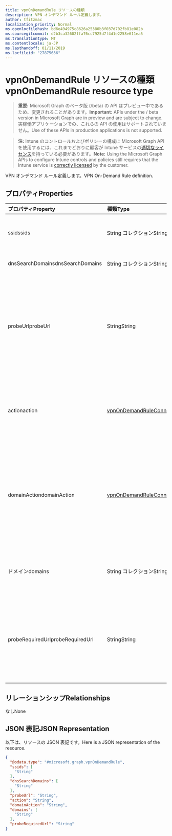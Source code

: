 ```yaml
---
title: vpnOnDemandRule リソースの種類
description: VPN オンデマンド ルール定義します。
author: tfitzmac
localization_priority: Normal
ms.openlocfilehash: bd6e494975c8626a25380b3f037d702fb81e082b
ms.sourcegitcommit: d2b3ca32602ffa76cc7925d7f4d1e2258e611ea5
ms.translationtype: MT
ms.contentlocale: ja-JP
ms.lasthandoff: 01/11/2019
ms.locfileid: "27875636"
---
```

# <a name="vpnondemandrule-resource-type"></a><span data-ttu-id="513b7-103">vpnOnDemandRule リソースの種類</span><span class="sxs-lookup"><span data-stu-id="513b7-103">vpnOnDemandRule resource type</span></span>

> <span data-ttu-id="513b7-104">**重要:** Microsoft Graph のベータ版 (/beta) の API はプレビュー中であるため、変更されることがあります。</span><span class="sxs-lookup"><span data-stu-id="513b7-104">**Important:** APIs under the / beta version in Microsoft Graph are in preview and are subject to change.</span></span> <span data-ttu-id="513b7-105">実稼働アプリケーションでの、これらの API の使用はサポートされていません。</span><span class="sxs-lookup"><span data-stu-id="513b7-105">Use of these APIs in production applications is not supported.</span></span>

> <span data-ttu-id="513b7-106">**注:** Intune のコントロールおよびポリシーの構成に Microsoft Graph API を使用するには、これまでどおりに顧客が Intune サービスの[適切なライセンス](https://go.microsoft.com/fwlink/?linkid=839381)を持っている必要があります。</span><span class="sxs-lookup"><span data-stu-id="513b7-106">**Note:** Using the Microsoft Graph APIs to configure Intune controls and policies still requires that the Intune service is [correctly licensed](https://go.microsoft.com/fwlink/?linkid=839381) by the customer.</span></span>

<span data-ttu-id="513b7-107">VPN オンデマンド ルール定義します。</span><span class="sxs-lookup"><span data-stu-id="513b7-107">VPN On-Demand Rule definition.</span></span>
## <a name="properties"></a><span data-ttu-id="513b7-108">プロパティ</span><span class="sxs-lookup"><span data-stu-id="513b7-108">Properties</span></span>
|<span data-ttu-id="513b7-109">プロパティ</span><span class="sxs-lookup"><span data-stu-id="513b7-109">Property</span></span>|<span data-ttu-id="513b7-110">種類</span><span class="sxs-lookup"><span data-stu-id="513b7-110">Type</span></span>|<span data-ttu-id="513b7-111">説明</span><span class="sxs-lookup"><span data-stu-id="513b7-111">Description</span></span>|
|:---|:---|:---|
|<span data-ttu-id="513b7-112">ssid</span><span class="sxs-lookup"><span data-stu-id="513b7-112">ssids</span></span>|<span data-ttu-id="513b7-113">String コレクション</span><span class="sxs-lookup"><span data-stu-id="513b7-113">String collection</span></span>|<span data-ttu-id="513b7-114">ネットワーク サービスでは、識別子 (Ssid) を設定します。</span><span class="sxs-lookup"><span data-stu-id="513b7-114">Network Service Set Identifiers (SSIDs).</span></span>|
|<span data-ttu-id="513b7-115">dnsSearchDomains</span><span class="sxs-lookup"><span data-stu-id="513b7-115">dnsSearchDomains</span></span>|<span data-ttu-id="513b7-116">String コレクション</span><span class="sxs-lookup"><span data-stu-id="513b7-116">String collection</span></span>|<span data-ttu-id="513b7-117">DNS ドメインを検索します。</span><span class="sxs-lookup"><span data-stu-id="513b7-117">DNS Search Domains.</span></span>|
|<span data-ttu-id="513b7-118">probeUrl</span><span class="sxs-lookup"><span data-stu-id="513b7-118">probeUrl</span></span>|<span data-ttu-id="513b7-119">String</span><span class="sxs-lookup"><span data-stu-id="513b7-119">String</span></span>|<span data-ttu-id="513b7-120">プローブへの URL です。</span><span class="sxs-lookup"><span data-stu-id="513b7-120">A URL to probe.</span></span> <span data-ttu-id="513b7-121">この URL は、正常に場合、リダイレクトには、(HTTP ステータス コード 200 を返す) をフェッチ、この規則に一致します。</span><span class="sxs-lookup"><span data-stu-id="513b7-121">If this URL is successfully fetched (returning a 200 HTTP status code) without redirection, this rule matches.</span></span>|
|<span data-ttu-id="513b7-122">action</span><span class="sxs-lookup"><span data-stu-id="513b7-122">action</span></span>|[<span data-ttu-id="513b7-123">vpnOnDemandRuleConnectionAction</span><span class="sxs-lookup"><span data-stu-id="513b7-123">vpnOnDemandRuleConnectionAction</span></span>](../resources/intune-deviceconfig-vpnondemandruleconnectionaction.md)|<span data-ttu-id="513b7-124">アクションです。</span><span class="sxs-lookup"><span data-stu-id="513b7-124">Action.</span></span> <span data-ttu-id="513b7-125">可能な値は、`connect`、`evaluateConnection`、`ignore`、`disconnect` です。</span><span class="sxs-lookup"><span data-stu-id="513b7-125">Possible values are: `connect`, `evaluateConnection`, `ignore`, `disconnect`.</span></span>|
|<span data-ttu-id="513b7-126">domainAction</span><span class="sxs-lookup"><span data-stu-id="513b7-126">domainAction</span></span>|[<span data-ttu-id="513b7-127">vpnOnDemandRuleConnectionDomainAction</span><span class="sxs-lookup"><span data-stu-id="513b7-127">vpnOnDemandRuleConnectionDomainAction</span></span>](../resources/intune-deviceconfig-vpnondemandruleconnectiondomainaction.md)|<span data-ttu-id="513b7-128">ドメインのアクション (アクションは、接続を評価するときにのみ該当する)。</span><span class="sxs-lookup"><span data-stu-id="513b7-128">Domain Action (Only applicable when Action is evaluate connection).</span></span> <span data-ttu-id="513b7-129">使用可能な値は、`connectIfNeeded`、`neverConnect` です。</span><span class="sxs-lookup"><span data-stu-id="513b7-129">Possible values are: `connectIfNeeded`, `neverConnect`.</span></span>|
|<span data-ttu-id="513b7-130">ドメイン</span><span class="sxs-lookup"><span data-stu-id="513b7-130">domains</span></span>|<span data-ttu-id="513b7-131">String コレクション</span><span class="sxs-lookup"><span data-stu-id="513b7-131">String collection</span></span>|<span data-ttu-id="513b7-132">(操作は、接続を評価するときにのみ該当する) のドメインです。</span><span class="sxs-lookup"><span data-stu-id="513b7-132">Domains (Only applicable when Action is evaluate connection).</span></span>|
|<span data-ttu-id="513b7-133">probeRequiredUrl</span><span class="sxs-lookup"><span data-stu-id="513b7-133">probeRequiredUrl</span></span>|<span data-ttu-id="513b7-134">String</span><span class="sxs-lookup"><span data-stu-id="513b7-134">String</span></span>|<span data-ttu-id="513b7-135">(操作は、接続を評価し、必要な場合に DomainAction を接続するときにのみ該当する) が必要な Url をプローブします。</span><span class="sxs-lookup"><span data-stu-id="513b7-135">Probe Required Url (Only applicable when Action is evaluate connection and DomainAction is connect if needed).</span></span>|

## <a name="relationships"></a><span data-ttu-id="513b7-136">リレーションシップ</span><span class="sxs-lookup"><span data-stu-id="513b7-136">Relationships</span></span>
<span data-ttu-id="513b7-137">なし</span><span class="sxs-lookup"><span data-stu-id="513b7-137">None</span></span>
## <a name="json-representation"></a><span data-ttu-id="513b7-138">JSON 表記</span><span class="sxs-lookup"><span data-stu-id="513b7-138">JSON Representation</span></span>
<span data-ttu-id="513b7-139">以下は、リソースの JSON 表記です。</span><span class="sxs-lookup"><span data-stu-id="513b7-139">Here is a JSON representation of the resource.</span></span>
<!-- {
  "blockType": "resource",
  "@odata.type": "microsoft.graph.vpnOnDemandRule"
}
-->
``` json
{
  "@odata.type": "#microsoft.graph.vpnOnDemandRule",
  "ssids": [
    "String"
  ],
  "dnsSearchDomains": [
    "String"
  ],
  "probeUrl": "String",
  "action": "String",
  "domainAction": "String",
  "domains": [
    "String"
  ],
  "probeRequiredUrl": "String"
}
```





